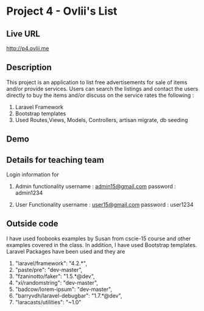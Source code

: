 # Project 4  - Ovlii's List

## Live URL
<http://p4.ovlii.me>

## Description
This project is an application to list free advertisements for
sale of items and/or provide services. Users can search the listings
and contact the users directly to buy the items and/or discuss on the
service rates
the following :

1. Laravel Framework
2. Bootstrap templates
3. Used Routes,Views, Models, Controllers, artisan migrate, db seeding

## Demo

## Details for teaching team
Login information for

1. Admin functionality
username : admin15@gmail.com
password : admin1234

2. User Functionality
username : user15@gmail.com
password : user1234

## Outside code
I have used foobooks examples by Susan from cscie-15 course and other examples covered
in the class.
In addition, I have used Bootstrap templates. 
Laravel Packages have been used and they are

1. "laravel/framework": "4.2.*",
2.	"paste/pre": "dev-master",
3.	"fzaninotto/faker": "1.5.*@dev",
4.	"xi/randomstring": "dev-master",
5.	"badcow/lorem-ipsum": "dev-master",
6.	"barryvdh/laravel-debugbar": "1.7.*@dev",
7.	"laracasts/utilities": "~1.0"